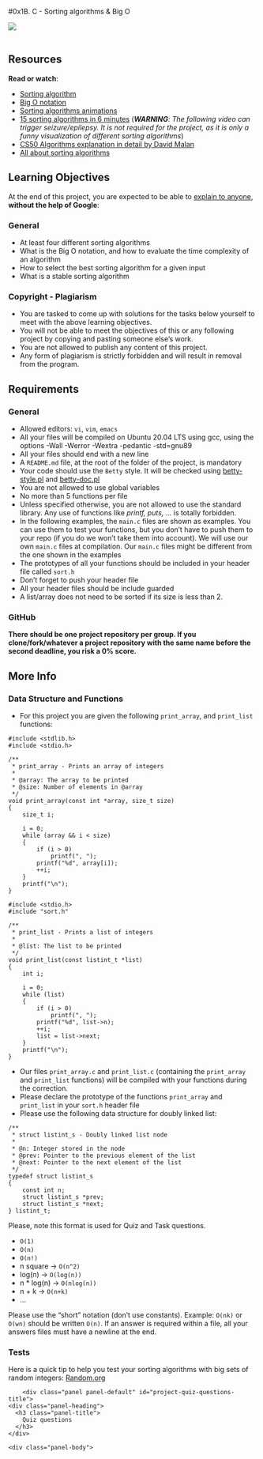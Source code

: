 #0x1B. C - Sorting algorithms & Big O
<div class="panel-body">
    <p><img src="https://s3.amazonaws.com/intranet-projects-files/holbertonschool-low_level_programming/248/willy-wonka.png" /><br />
<br /></p>

<h2>Resources</h2>

<p><strong>Read or watch</strong>:</p>

<ul>
<li><a href="/rltoken/-j5MKLBlzZAC2RfJ5DTBIg" title="Sorting algorithm" target="_blank">Sorting algorithm</a> </li>
<li><a href="/rltoken/WRvrE2BaNVQFssHiUATTrw" title="Big O notation" target="_blank">Big O notation</a> </li>
<li><a href="/rltoken/ol0P7NbYVb5R31iOv4Q40A" title="Sorting algorithms animations" target="_blank">Sorting algorithms animations</a> </li>
<li><a href="/rltoken/_I0aEvhfJ66Xyob6dd9Utw" title="15 sorting algorithms in 6 minutes" target="_blank">15 sorting algorithms in 6 minutes</a> (<em><b>WARNING</b>: The following video can trigger seizure/epilepsy. It is not required for the project, as it is only a funny visualization of different sorting algorithms</em>)</li>
<li><a href="/rltoken/Ea93HeEYuNkOL7sGb6zzGg" title="CS50 Algorithms explanation in detail by David Malan" target="_blank">CS50 Algorithms explanation in detail by David Malan</a></li>
<li><a href="/rltoken/21X_eaj5RGcLIL9mZv2sqw" title="All about sorting algorithms" target="_blank">All about sorting algorithms</a></li>
</ul>

<h2>Learning Objectives</h2>

<p>At the end of this project, you are expected to be able to <a href="/rltoken/b-QhraVUoSGmQ1C4QfNoFw" title="explain to anyone" target="_blank">explain to anyone</a>, <strong>without the help of Google</strong>:</p>

<h3>General</h3>

<ul>
<li>At least four different sorting algorithms</li>
<li>What is the Big O notation, and how to evaluate the time complexity of an algorithm</li>
<li>How to select the best sorting algorithm for a given input</li>
<li>What is a stable sorting algorithm</li>
</ul>

<h3>Copyright - Plagiarism</h3>

<ul>
<li>You are tasked to come up with solutions for the tasks below yourself to meet with the above learning objectives.</li>
<li>You will not be able to meet the objectives of this or any following project by copying and pasting someone else&rsquo;s work. </li>
<li>You are not allowed to publish any content of this project.</li>
<li>Any form of plagiarism is strictly forbidden and will result in removal from the program.</li>
</ul>

<h2>Requirements</h2>

<h3>General</h3>

<ul>
<li>Allowed editors: <code>vi</code>, <code>vim</code>, <code>emacs</code></li>
<li>All your files will be compiled on Ubuntu 20.04 LTS using gcc, using the options -Wall -Werror -Wextra -pedantic -std=gnu89</li>
<li>All your files should end with a new line</li>
<li>A <code>README.md</code> file, at the root of the folder of the project, is mandatory</li>
<li>Your code should use the <code>Betty</code> style. It will be checked using <a href="https://github.com/alx-tools/Betty/blob/master/betty-style.pl" title="betty-style.pl" target="_blank">betty-style.pl</a> and <a href="https://github.com/alx-tools/Betty/blob/master/betty-doc.pl" title="betty-doc.pl" target="_blank">betty-doc.pl</a></li>
<li>You are not allowed to use global variables</li>
<li>No more than 5 functions per file</li>
<li>Unless specified otherwise, you are not allowed to use the standard library. Any use of functions like <em>printf, puts, &hellip;</em> is totally forbidden.</li>
<li>In the following examples, the <code>main.c</code> files are shown as examples. You can use them to test your functions, but you don&rsquo;t have to push them to your repo (if you do we won&rsquo;t take them into account). We will use our own <code>main.c</code> files at compilation. Our <code>main.c</code> files might be different from the one shown in the examples</li>
<li>The prototypes of all your functions should be included in your header file called <code>sort.h</code></li>
<li>Don&rsquo;t forget to push your header file</li>
<li>All your header files should be include guarded</li>
<li>A list/array does not need to be sorted if its size is less than 2.</li>
</ul>

<h3>GitHub</h3>

<p><strong>There should be one project repository per group. If you clone/fork/whatever a project repository with the same name before the second deadline, you risk a 0% score.</strong></p>

<h2>More Info</h2>

<h3>Data Structure and Functions</h3>

<ul>
<li>For this project you are given the following <code>print_array</code>, and <code>print_list</code> functions:</li>
</ul>

<pre><code>#include &lt;stdlib.h&gt;
#include &lt;stdio.h&gt;

/**
 * print_array - Prints an array of integers
 *
 * @array: The array to be printed
 * @size: Number of elements in @array
 */
void print_array(const int *array, size_t size)
{
    size_t i;

    i = 0;
    while (array &amp;&amp; i &lt; size)
    {
        if (i &gt; 0)
            printf(&quot;, &quot;);
        printf(&quot;%d&quot;, array[i]);
        ++i;
    }
    printf(&quot;\n&quot;);
}
</code></pre>

<pre><code>#include &lt;stdio.h&gt;
#include &quot;sort.h&quot;

/**
 * print_list - Prints a list of integers
 *
 * @list: The list to be printed
 */
void print_list(const listint_t *list)
{
    int i;

    i = 0;
    while (list)
    {
        if (i &gt; 0)
            printf(&quot;, &quot;);
        printf(&quot;%d&quot;, list-&gt;n);
        ++i;
        list = list-&gt;next;
    }
    printf(&quot;\n&quot;);
}
</code></pre>

<ul>
<li>Our files <code>print_array.c</code> and <code>print_list.c</code> (containing the <code>print_array</code> and <code>print_list</code> functions) will be compiled with your functions during the correction.</li>
<li>Please declare the prototype of the functions <code>print_array</code> and <code>print_list</code> in your <code>sort.h</code> header file</li>
<li>Please use the following data structure for doubly linked list:</li>
</ul>

<pre><code>/**
 * struct listint_s - Doubly linked list node
 *
 * @n: Integer stored in the node
 * @prev: Pointer to the previous element of the list
 * @next: Pointer to the next element of the list
 */
typedef struct listint_s
{
    const int n;
    struct listint_s *prev;
    struct listint_s *next;
} listint_t;
</code></pre>

<p>Please, note this format is used for Quiz and Task questions.</p>

<ul>
<li><code>O(1)</code></li>
<li><code>O(n)</code></li>
<li><code>O(n!)</code></li>
<li>n square -&gt; <code>O(n^2)</code></li>
<li>log(n) -&gt; <code>O(log(n))</code></li>
<li>n * log(n) -&gt; <code>O(nlog(n))</code></li>
<li>n + k -&gt; <code>O(n+k)</code></li>
<li>&hellip;</li>
</ul>

<p>Please use the &ldquo;short&rdquo; notation (don&rsquo;t use constants). Example: <code>O(nk)</code> or <code>O(wn)</code> should be written <code>O(n)</code>.
If an answer is required within a file, all your answers files must have a newline at the end.</p>

<h3>Tests</h3>

<p>Here is a quick tip to help you test your sorting algorithms with big sets of random integers: <a href="/rltoken/YR-VWQbICB59wZs1eAaI3w" title="Random.org" target="_blank">Random.org</a></p>

  </div>
</div>


      

        <div class="panel panel-default" id="project-quiz-questions-title">
    <div class="panel-heading">
      <h3 class="panel-title">
        Quiz questions
      </h3>
    </div>

    <div class="panel-body">
